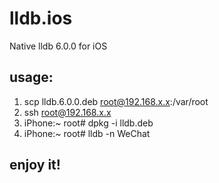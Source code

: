 # lldb.ios
Native lldb 6.0.0 for iOS

## usage:
1. scp lldb.6.0.0.deb root@192.168.x.x:/var/root
2. ssh root@192.168.x.x
3. iPhone:~ root# dpkg -i lldb.deb
4. iPhone:~ root# lldb -n WeChat

## enjoy it!
